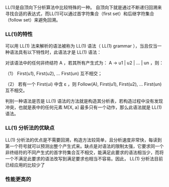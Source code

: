 LL(1)是自顶向下分析算法中比较特殊的一种。
自顶向下就是通过不断递归回溯来寻找合适的表达式，而LL(1)可以通过首字符集合（first set）和后继字符集合（follow set）来避免回溯。

### LL(1)的特性
可以用 LL(1) 法来解析的语法被称为 LL(1) 语法（ LL(1) grammar ），当且仅当一种语法具有以下特性时，此语法才是 LL(1) 语法：

对该语法中的任何非终结符 A ，若其所有产生式为： A -> u1 | u2 | ... | un ，则：

（1） First(u1), First(u2), ... First(un) 互不相交；

（2） 若有一个 First(ui) 中含 ε ，则 Follow(A), First(u1), First(u2), ... First(un) 互不相交。

判别一种语法是否是 LL(1) 语法的方法就是构造其分析表，若构造过程中没有发现冲突，也就是表中的任何元素 M[X, a] 最多只有一个动作，那么此语法就是 LL(1) 语法。

### LL(1) 分析法的优缺点

LL(1) 分析法的优点是不需要回溯，构造方法较简单，且分析速度非常快，每读到第一个符号就可以预测出整个产生式来。缺点是对语法的限制太强，它要求同一个非终结符的不同产生式的首字符集合互不相交，能满足此要求的语法相当少，而将一个不满足此要求的语法改写到满足要求也相当不容易。因此， LL(1) 分析法目前已经应用的比较少了

### 性能更高的

